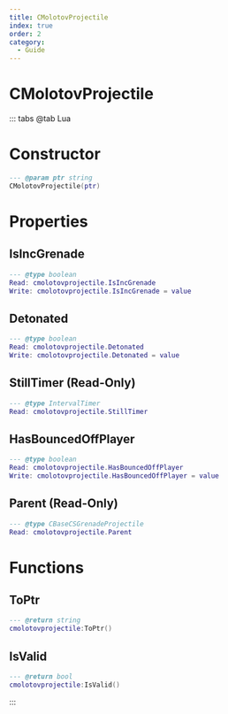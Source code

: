 ```yaml
---
title: CMolotovProjectile
index: true
order: 2
category:
  - Guide
---
```


# CMolotovProjectile

::: tabs
@tab Lua
# Constructor
```lua
--- @param ptr string
CMolotovProjectile(ptr)
```
# Properties
## IsIncGrenade 
```lua
--- @type boolean
Read: cmolotovprojectile.IsIncGrenade
Write: cmolotovprojectile.IsIncGrenade = value
```
## Detonated 
```lua
--- @type boolean
Read: cmolotovprojectile.Detonated
Write: cmolotovprojectile.Detonated = value
```
## StillTimer (Read-Only)
```lua
--- @type IntervalTimer
Read: cmolotovprojectile.StillTimer
```
## HasBouncedOffPlayer 
```lua
--- @type boolean
Read: cmolotovprojectile.HasBouncedOffPlayer
Write: cmolotovprojectile.HasBouncedOffPlayer = value
```
## Parent (Read-Only)
```lua
--- @type CBaseCSGrenadeProjectile
Read: cmolotovprojectile.Parent
```
# Functions
## ToPtr
```lua
--- @return string
cmolotovprojectile:ToPtr()
```
## IsValid
```lua
--- @return bool
cmolotovprojectile:IsValid()
```

:::